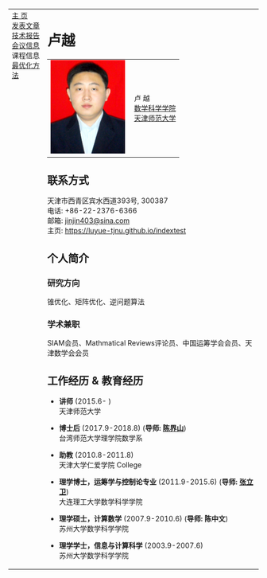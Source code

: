 <head>
<BASE href="Yue Lu" />  
<meta name="generator" content="jemdoc, see http://jemdoc.jaboc.net/" />
<meta http-equiv="Content-Type" content="text/html;charset=utf-8" />
<link rel="stylesheet" href="jemdoc.css" type="text/css" />
<link rel="stylesheet" href="boyd.css" type="text/css" />
</head>
<body>
<table summary="Table for page layout." id="tlayout">
<tr valign="top">
<td id="layout-menu">
<div class="menu-category">  </div>
<div class="menu-item"><a href="indextest.html" class="current">主    页</a></div>
<div class="menu-item"><a href="publications.html">发表文章</a></div>
<div class="menu-item"><a href="technicalreport.html">技术报告</a></div>
<div class="menu-item"><a href="meeting.html">会议信息</a></div>
<div class="menu-category">课程信息</div>
<div class="menu-item"><a href="optimization.html">最优化方法</a></div>
</td>
<td id="layout-content">
<div id="toptitle">
<h1>卢越</h1>
</div>
<table class="imgtable"><tr><td>
<img src="zhengjianzhao.jpg" alt="150px" width="150px" />&nbsp;</td>
<td align="left"><p>卢 越<br />
<a href="http://sxkx.tjnu.edu.cn/">数学科学学院</a><br />
<a href="http://www.tjnu.edu.cn/">天津师范大学</a></p>
</td></tr></table>
<h2>联系方式</h2>
<p>天津市西青区宾水西道393号, 300387<br />
电话: +86-22-2376-6366<br />
邮箱: <a href="mailto:jinjin403@sina.com">jinjin403@sina.com</a><br />
主页: <a href="https://luyue-tjnu.github.io/index2">https://luyue-tjnu.github.io/indextest</a></p>
<h2>个人简介</h2>
<h3>研究方向</h3>
<p>锥优化、矩阵优化、逆问题算法<br /></p>
<h3>学术兼职</h3>  
<p>SIAM会员、Mathmatical Reviews评论员、中国运筹学会会员、天津数学会会员<br /></p>
<h2>工作经历 &amp; 教育经历</h2>
<ul>
<li><p><b>讲师</b> (2015.6-  )<br />
天津师范大学</p>
</li>
<li><p><b>博士后</b> (2017.9-2018.8) (<b>导师: <a href="http://math.ntnu.edu.tw/~jschen">陈界山</a></b>)<br />
台湾师范大学理学院数学系</p>
</li>
<li><p><b>助教</b> (2010.8-2011.8)<br />
天津大学仁爱学院 College</p>
</li>
<li><p><b>理学博士，运筹学与控制论专业</b> (2011.9-2015.6) (<b>导师: <a href="http://faculty.dlut.edu.cn/lwzhang/zh_CN/index.htm">张立卫</a></b>)<br />
大连理工大学数学科学学院</p>
</li>
<li><p><b>理学硕士，计算数学</b> (2007.9-2010.6) (<b>导师: 陈中文</b>)<br />
苏州大学数学科学学院</p>
</li>
<li><p><b>理学学士，信息与计算科学</b> (2003.9-2007.6)<br />
苏州大学数学科学学院</p>
</li>
</ul>
<div id="footer">
<div id="footer-text">
</div>
</div>
  
  
